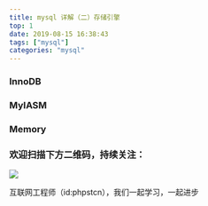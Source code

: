 ```yaml
---
title: mysql 详解（二）存储引擎
top: 1
date: 2019-08-15 16:38:43
tags: ["mysql"]
categories: "mysql"
---
```


### InnoDB

### MyIASM

### Memory

### 欢迎扫描下方二维码，持续关注：
![](http://ww1.sinaimg.cn/large/a616b9a4gy1g4xzv954a4j20760763yo.jpg)

互联网工程师（id:phpstcn），我们一起学习，一起进步